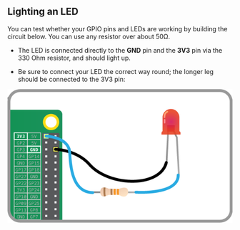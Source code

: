 ## Lighting an LED

You can test whether your GPIO pins and LEDs are working by building the circuit below. You can use any resistor over about 50Ω.

- The LED is connected directly to the **GND** pin and the **3V3** pin via the 330 Ohm resistor, and should light up.

- Be sure to connect your LED the correct way round; the longer leg should be connected to the 3V3 pin:

![Test Circuit](images/led-3v3.png)

